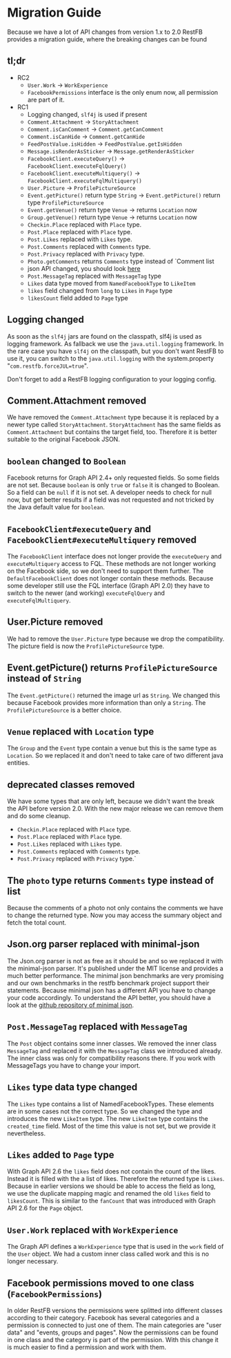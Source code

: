 # Migration Guide
Because we have a lot of API changes from version 1.x to 2.0 RestFB provides a migration guide, where the breaking changes can be found

## tl;dr
* RC2
  * `User.Work` -> `WorkExperience`
  * `FacebookPermissions` interface is the only enum now, all permission are part of it.
* RC1
  * Logging changed, `slf4j` is used if present
  * `Comment.Attachment` -> `StoryAttachment`
  * `Comment.isCanComment` -> `Comment.getCanComment`
  * `Comment.isCanHide` -> `Comment.getCanHide`
  * `FeedPostValue.isHidden` -> `FeedPostValue.getIsHidden`
  * `Message.isRenderAsSticker` -> `Message.getRenderAsSticker`
  * `FacebookClient.executeQuery()` -> `FacebookClient.executeFqlQuery()`
  * `FacebookClient.executeMultiquery()` -> `FacebookClient.executeFqlMultiquery()`
  * `User.Picture` -> `ProfilePictureSource`
  * `Event.getPicture()` return type `String` -> `Event.getPicture()` return type `ProfilePictureSource`
  * `Event.getVenue()` return type `Venue` -> returns `Location` now
  * `Group.getVenue()` return type `Venue` -> returns `Location` now
  * `Checkin.Place` replaced with `Place` type.
  * `Post.Place` replaced with `Place` type.
  * `Post.Likes` replaced with `Likes` type.
  * `Post.Comments` replaced with `Comments` type.
  * `Post.Privacy` replaced with `Privacy` type.
  * `Photo.getComments` returns `Comments` type instead of `Comment list
  * json API changed, you should look [here](https://github.com/ralfstx/minimal-json)
  * `Post.MessageTag` replaced with `MessageTag` type
  * `Likes` data type moved from `NamedFacebookType` to `LikeItem`
  * `likes` field changed from `long` to `Likes` in `Page` type
  * `likesCount` field added to `Page` type

## Logging changed
As soon as the `slf4j` jars are found on the classpath, slf4j is used 
as logging framework. As fallback we use the `java.util.logging` 
framework. In the rare case you have `slf4j` on the classpath, but you 
don't want RestFB to use it, you can switch to the `java.util.logging` with 
the system.property "`com.restfb.forceJUL=true`". 

Don't forget to add a RestFB logging configuration to your logging config.

## Comment.Attachment removed
We have removed the `Comment.Attachment` type because it is replaced by 
a newer type called `StoryAttachment`. `StoryAttachment` has the same 
fields as `Comment.Attachment` but contains the target field, too. 
Therefore it is better suitable to the original Facebook JSON.

## `boolean` changed to `Boolean`
Facebook returns for Graph API 2.4+ only requested fields. So some fields are
not set. Because `boolean` is only `true` or `false` it is changed to Boolean. So
a field can be `null` if it is not set. A developer needs to check for null now,
but get better results if a field was not requested and not tricked by the Java
default value for `boolean`.

## `FacebookClient#executeQuery` and `FacebookClient#executeMultiquery` removed
The `FacebookClient` interface does not longer provide the `executeQuery` and 
`executeMultiquery` access to FQL. These methods are not longer working on the
Facebook side, so we don't need to support them further.
The `DefaultFacebookClient` does not longer contain these methods. Because some
developer still use the FQL interface (Graph API 2.0) they have to switch to the
newer (and working) `executeFqlQuery` and `executeFqlMultiquery`.

## User.Picture removed
We had to remove the `User.Picture` type because we drop the
compatibility. The picture field is now the `ProfilePictureSource`
type.

## Event.getPicture() returns `ProfilePictureSource` instead of `String`
The `Event.getPicture()` returned the image url as `String`. We changed this because
Facebook provides more information than only a `String`. The `ProfilePictureSource` is
a better choice.

## `Venue` replaced with `Location` type
The `Group` and the `Event` type contain a venue but this is the same type as `Location`.
So we replaced it and don't need to take care of two different java entities.

## deprecated classes removed
We have some types that are only left, because we didn't want the break the API
before version 2.0. With the new major release we can remove them and do some
cleanup. 

* `Checkin.Place` replaced with `Place` type.
* `Post.Place` replaced with `Place` type.
* `Post.Likes` replaced with `Likes` type.
* `Post.Comments` replaced with `Comments` type.
* `Post.Privacy` replaced with `Privacy` type.`

## The `photo` type returns `Comments` type instead of list
Because the comments of a photo not only contains the comments we have to change the
returned type. Now you may access the summary object and fetch the total count.

## Json.org parser replaced with minimal-json
The Json.org parser is not as free as it should be and so we replaced
it with the minimal-json parser. It's published under the MIT license
and provides a much better performance. The minimal json benchmarks are
very promising and our own benchmarks in the restfb benchmark project
support their statements. Because minimal json has a different API you have
to change your code accordingly. To understand the API better, you should have
a look at the [github repository of minimal json](https://github.com/ralfstx/minimal-json).

## `Post.MessageTag` replaced with `MessageTag`
The `Post` object contains some inner classes. We removed the inner class `MessageTag` and replaced
it with the `MessageTag` class we introduced already. The inner class was only for compatibility reasons there.
If you work with MessageTags you have to change your import.

## `Likes` type data type changed
The `Likes` type contains a list of NamedFacebookTypes. These elements are in some cases not the correct type.
So we changed the type and introduces the new `LikeItem` type. The new `LikeItem` type contains the `created_time` field.
Most of the time this value is not set, but we provide it nevertheless.

## `Likes` added to `Page` type
With Graph API 2.6 the `likes` field does not contain the count of the likes. Instead it is
filled with the a list of likes. Therefore the returned type is `Likes`. Because in earlier
versions we should be able to access the field as long, we use the duplicate mapping magic and
renamed the old `likes` field to `likesCount`. This is similar to the `fanCount` that was introduced
with Graph API 2.6 for the `Page` object.

## `User.Work` replaced with `WorkExperience`
The Graph API defines a `WorkExperience` type that is used in the `work` field of the `User` object.
We had a custom inner class called work and this is no longer necessary.

## Facebook permissions moved to one class (`FacebookPermissions`)
In older RestFB versions the permissions were splitted into different classes according to 
their category. Facebook has several categories and a permission is connected to just one of them.
The main categories are "user data" and "events, groups and pages". Now the permissions can be found
in one class and the category is part of the permission. With this change it is much easier to 
find a permission and work with them.